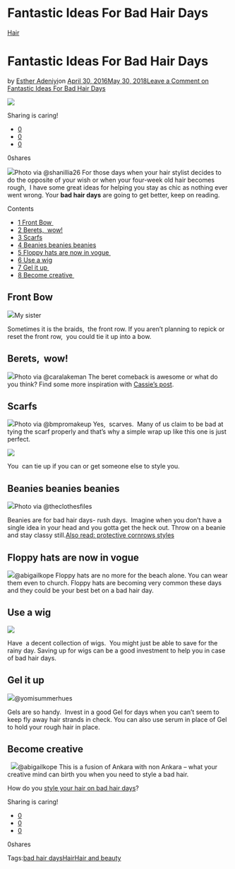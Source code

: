 # Fantastic Ideas For Bad Hair Days

[Hair](https://estheradeniyi.com/category/hair/)
# Fantastic Ideas For Bad Hair Days

by [Esther Adeniyi](https://estheradeniyi.com/author/esther-adeniyi/)on [April 30, 2016May 30, 2018](https://estheradeniyi.com/ideas-for-bad-hair-days/)[Leave a Comment on Fantastic Ideas For Bad Hair Days](https://estheradeniyi.com/ideas-for-bad-hair-days/#respond)

![](images\PhotoGrid_1461982982934.jpg)

Sharing is caring!

- [0](https://www.facebook.com/sharer/sharer.php?u=https%3A%2F%2Festheradeniyi.com%2Fideas-for-bad-hair-days%2F&amp;t=Fantastic%20Ideas%20For%20Bad%20Hair%20Days)
- [0](https://twitter.com/intent/tweet?text=Fantastic%20Ideas%20For%20Bad%20Hair%20Days&amp;url=https%3A%2F%2Festheradeniyi.com%2Fideas-for-bad-hair-days%2F)
- [0](#)

0shares

[![](images\PhotoGrid_1461982982934.jpg)](images\PhotoGrid_1461982982934.jpg)Photo via @shanillia26
For those days when your hair stylist decides to do the opposite of your wish or when your four-week old hair becomes rough, &#xA0;I have some great ideas for helping you stay as chic as nothing ever went wrong. Your **bad hair days** are going to get better, keep on reading.

Contents

- [1 Front Bow&#xA0;](#Front_Bow)
- [2 Berets, &#xA0;wow!](#Berets_wow)
- [3 Scarfs](#Scarfs)
- [4 Beanies beanies beanies](#Beanies_beanies_beanies)
- [5 Floppy hats are now in vogue&#xA0;](#Floppy_hats_are_now_in_vogue)
- [6 Use a wig](#Use_a_wig)
- [7 Gel it up&#xA0;](#Gel_it_up)
- [8 Become creative&#xA0;](#Become_creative)

## Front Bow&#xA0;
[![](images\PhotoGrid_1458622044528.jpg)](images\PhotoGrid_1458622044528.jpg)My sister

Sometimes it is the braids, &#xA0;the front row. If you aren&#x2019;t planning to repick or reset the front row, &#xA0;you could tie it up into a bow.

## Berets, &#xA0;wow!

[![](images\PhotoGrid_1458621510004.jpg)](images\PhotoGrid_1458621510004.jpg)Photo via @caralakeman
The beret comeback is awesome or what do you think? Find some more inspiration with [Cassie&#x2019;s post](http://www.cassiedaves.com/2016/02/beret-style-trend.html?m=1).

## Scarfs
[![](images\PhotoGrid_1458621161864.jpg)](images\PhotoGrid_1458621161864.jpg)Photo via @bmpromakeup
Yes, &#xA0;scarves. &#xA0;Many of us claim to be bad at tying the scarf properly and that&#x2019;s why a simple wrap up like this one is just perfect.

[![](images\PhotoGrid_1461984311095.jpg)](images\PhotoGrid_1461984311095.jpg)

You &#xA0;can tie up if you can or get someone else to style you.

## Beanies beanies beanies
[![](images\PhotoGrid_1458621357308.jpg)](images\PhotoGrid_1458621357308.jpg)Photo via @theclothesfiles
&#xA0;

Beanies&#xA0;are for bad hair days- rush days. &#xA0;Imagine when you don&#x2019;t have a single idea in your head and you gotta get the heck out. Throw on a beanie and stay classy still.[Also read: protective cornrows styles](https://www.estheradeniyi.com/protective-styling-cornrows)

## Floppy hats are now in vogue&#xA0;
[![](images\PhotoGrid_1461999987426.jpg)](images\PhotoGrid_1461999987426.jpg)@abigailkope
Floppy hats are no more for the beach alone. You can wear them even to church. Floppy hats are becoming very common these days and they could be your best bet on a bad hair day.

## Use a wig

[![](images\PhotoGrid_1461984356433.jpg)](images\PhotoGrid_1461984356433.jpg)

Have &#xA0;a decent collection of wigs. &#xA0;You might just be able to save for the rainy day. Saving up for wigs can be a good investment to help you in case of bad hair days.

## Gel it up&#xA0;
[![](images\PhotoGrid_1461984338530.jpg)](images\PhotoGrid_1461984338530.jpg)@yomisummerhues
&#xA0;

Gels are so handy. &#xA0;Invest in a good Gel for days when you can&#x2019;t seem to keep fly away hair strands in check. You can also use serum in place of Gel to hold your rough hair in place.

## Become creative&#xA0;

&#xA0;
[![](images\PhotoGrid_1458621742495.jpg)](images\PhotoGrid_1458621742495.jpg)@abigailkope
This is a fusion of Ankara with non Ankara &#x2013; what your creative mind can birth you when you need to style a bad hair.

How do you [style your hair on bad hair days](https://www.buzzfeed.com/leonoraepstein/hacks-for-epically-bad-hair-days)?

Sharing is caring!

- [0](https://www.facebook.com/sharer/sharer.php?u=https%3A%2F%2Festheradeniyi.com%2Fideas-for-bad-hair-days%2F&amp;t=Fantastic%20Ideas%20For%20Bad%20Hair%20Days)
- [0](https://twitter.com/intent/tweet?text=Fantastic%20Ideas%20For%20Bad%20Hair%20Days&amp;url=https%3A%2F%2Festheradeniyi.com%2Fideas-for-bad-hair-days%2F)
- [0](#)

0shares

Tags:[bad hair days](https://estheradeniyi.com/tag/bad-hair-days/)[Hair](https://estheradeniyi.com/tag/hair/)[Hair and beauty](https://estheradeniyi.com/tag/hair-and-beauty/)